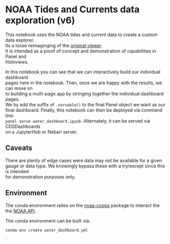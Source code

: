 # NOAA Tides and Currents data exploration (v6)

This notebook uses the NOAA tides and current data to create a custom data explorer.  
Its a loose reimaginging of the [original viewer](https://tidesandcurrents.noaa.gov/).  
It is intended as a proof of concept and demonstration of capabilities in Panel and  
Holoviews.   
  
In this notebook you can see that we can interactively build our individual dashboard  
pages here in the notebook. Then, once we are happy with the results, we can move on  
to building a multi-page app by stringing together the individual dashboard pages.  
We by add the suffix of `.servable()` to the final Panel object we want as our  
final dashboard. Finally, this notebook can then be deployed via command line:  
`panel serve water_dashboard.ipynb`. Alternately, it can be served via CDSDashboards  
on a JupyterHub or Nebari server.  
  

## Caveats
  
There are plenty of edge cases were data may not be available for a given  
gauge or data type. We knowingly bypass these with a try/except since this is intended  
for demonstration purposes only.   


## Environment

The conda environment relies on the [noaa-coops](https://github.com/GClunies/noaa_coops) 
package to interact the the [NOAA API](https://api.tidesandcurrents.noaa.gov/api/prod/).  

The conda environment can be built via:

```python
conda env create water_dashboard.yml
```
`
